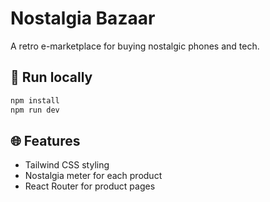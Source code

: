 # Nostalgia Bazaar

A retro e-marketplace for buying nostalgic phones and tech.

## 🚀 Run locally
```bash
npm install
npm run dev
```

## 🌐 Features
- Tailwind CSS styling
- Nostalgia meter for each product
- React Router for product pages
